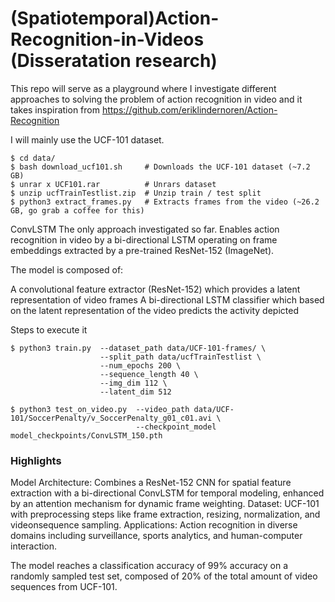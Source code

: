 # (Spatiotemporal)Action-Recognition-in-Videos (Disseratation research)


This repo will serve as a playground where I investigate different approaches to solving the problem of action recognition in video and it takes inspiration from https://github.com/eriklindernoren/Action-Recognition

I will mainly use the UCF-101 dataset.
```
$ cd data/              
$ bash download_ucf101.sh     # Downloads the UCF-101 dataset (~7.2 GB)
$ unrar x UCF101.rar          # Unrars dataset
$ unzip ucfTrainTestlist.zip  # Unzip train / test split
$ python3 extract_frames.py   # Extracts frames from the video (~26.2 GB, go grab a coffee for this)
```
ConvLSTM
The only approach investigated so far. Enables action recognition in video by a bi-directional LSTM operating on frame embeddings extracted by a pre-trained ResNet-152 (ImageNet).

The model is composed of:

A convolutional feature extractor (ResNet-152) which provides a latent representation of video frames
A bi-directional LSTM classifier which based on the latent representation of the video predicts the activity depicted

Steps to execute it

```
$ python3 train.py  --dataset_path data/UCF-101-frames/ \
                    --split_path data/ucfTrainTestlist \
                    --num_epochs 200 \
                    --sequence_length 40 \
                    --img_dim 112 \
                    --latent_dim 512
```


```
$ python3 test_on_video.py  --video_path data/UCF-101/SoccerPenalty/v_SoccerPenalty_g01_c01.avi \
                            --checkpoint_model model_checkpoints/ConvLSTM_150.pth
```

### Highlights
Model Architecture: Combines a ResNet-152 CNN for spatial feature extraction with a bi-directional ConvLSTM for temporal modeling, enhanced by an attention mechanism for dynamic frame weighting.
Dataset: UCF-101 with preprocessing steps like frame extraction, resizing, normalization, and videonsequence sampling.
Applications: Action recognition in diverse domains including surveillance, sports analytics, and human-computer interaction.

The model reaches a classification accuracy of 99% accuracy on a randomly sampled test set, composed of 20% of the total amount of video sequences from UCF-101. 
